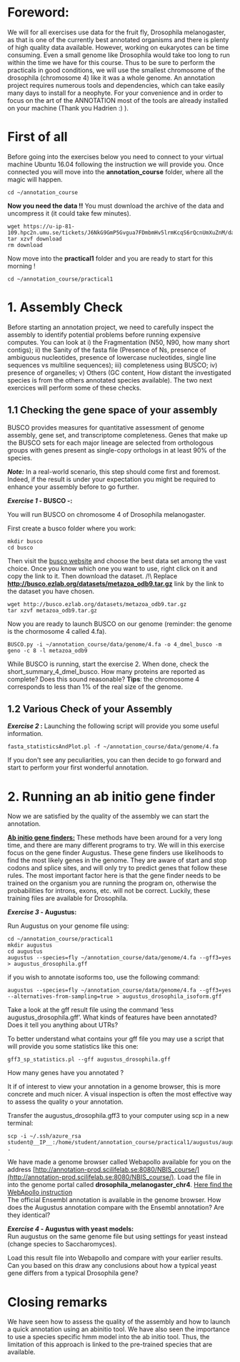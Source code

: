 # Foreword:

We will for all exercises use data for the fruit fly, Drosophila melanogaster, as that is one of the currently best annotated organisms and there is plenty of high quality data available. However, working on eukaryotes can be time consuming. Even a small genome like Drosophila would take too long to run within the time we have for this course. Thus to be sure to perform the practicals in good conditions, we will use the smallest chromosome of the drosophila (chromosome 4) like it was a whole genome.
An annotation project requires numerous tools and dependencies, which can take easily many days to install for a neophyte. For your convenience and in order to focus on the art of the ANNOTATION most of the tools are already installed on your machine (Thank you Hadrien :) ).

# First of all

Before going into the exercises below you need to connect to your virtual machine Ubuntu 16.04 following the instruction we will provide you.
Once connected you will move into the **annotation\_course** folder, where all the magic will happen.
```
cd ~/annotation_course
```

**Now you need the data !!** You must download the archive of the data and uncompress it (it could take few minutes).
```
wget https://u-ip-81-109.hpc2n.umu.se/tickets/J6NkG9GmP5Gvgua7FDmbmHv5lrmKcqS6rQcnUmXuZnM/data.tar.gz/download
tar xzvf download
rm download
```

Now move into the **practical1** folder and you are ready to start for this morning !
```
cd ~/annotation_course/practical1
```

# 1. Assembly Check

Before starting an annotation project, we need to carefully inspect the assembly to identify potential problems before running expensive computes.
You can look at i) the Fragmentation (N50, N90, how many short contigs); ii) the Sanity of the fasta file (Presence of Ns, presence of ambiguous nucleotides, presence of lowercase nucleotides, single line sequences vs multiline sequences); iii) completeness using BUSCO; iv) presence of organelles; v) Others (GC content, How distant the investigated species is from the others annotated species available).
The two next exercices will perform some of these checks.

## 1.1 Checking the gene space of your assembly

BUSCO provides measures for quantitative assessment of genome assembly, gene set, and transcriptome completeness. Genes that make up the BUSCO sets for each major lineage are selected from orthologous groups with genes present as single-copy orthologs in at least 90% of the species. 

***Note:*** In a real-world scenario, this step should come first and foremost. Indeed, if the result is under your expectation you might be required to enhance your assembly before to go further. 

**_Exercise 1_ - BUSCO -:**

You will run BUSCO on chromosome 4 of Drosophila melanogaster.

First create a busco folder where you work:
```
mkdir busco
cd busco
```

Then visit the [busco website](http://busco.ezlab.org) and choose the best data set among the vast choice. Once you know which one you want to use, right click on it and copy the link to it. Then download the dataset.
/!\ Replace **http://busco.ezlab.org/datasets/metazoa_odb9.tar.gz** link by the link to the dataset you have chosen.
```
wget http://busco.ezlab.org/datasets/metazoa_odb9.tar.gz
tar xzvf metazoa_odb9.tar.gz
```

Now you are ready to launch BUSCO on our genome (reminder: the genome is the chormosome 4 called 4.fa).
```
BUSCO.py -i ~/annotation_course/data/genome/4.fa -o 4_dmel_busco -m geno -c 8 -l metazoa_odb9
```

While BUSCO is running, start the exercise 2.
When done, check the short\_summary\_4\_dmel\_busco. How many proteins are reported as complete? Does this sound reasonable?
**Tips**: the chromosome 4 corresponds to less than 1% of the real size of the genome.

## 1.2 Various Check of your Assembly

**_Exercise 2_ :**
Launching the following script will provide you some useful information. 

```
fasta_statisticsAndPlot.pl -f ~/annotation_course/data/genome/4.fa
```

If you don't see any peculiarities, you can then decide to go forward and start to perform your first wonderful annotation.

# 2. Running an ab initio gene finder

Now we are satisfied by the quality of the assembly we can start the annotation.

<u>**Ab initio gene finders:**</u> These methods have been around for a very long time, and there are many different programs to try. We will in this exercise focus on the gene finder Augustus. These gene finders use likelihoods to find the most likely genes in the genome. They are aware of start and stop codons and splice sites, and will only try to predict genes that follow these rules. The most important factor here is that the gene finder needs to be trained on the organism you are running the program on, otherwise the probabilities for introns, exons, etc. will not be correct. Luckily, these training files are available for Drosophila.

**_Exercise 3_ - Augustus:**

Run Augustus on your genome file using:  
```
cd ~/annotation_course/practical1
mkdir augustus
cd augustus
augustus --species=fly ~/annotation_course/data/genome/4.fa --gff3=yes > augustus_drosophila.gff
```
if you wish to annotate isoforms too, use the following command:
```
augustus --species=fly ~/annotation_course/data/genome/4.fa --gff3=yes --alternatives-from-sampling=true > augustus_drosophila_isoform.gff
```

Take a look at the gff result file using the command ‘less augustus_drosophila.gff’. What kinds of features have been annotated? Does it tell you anything about UTRs?

To better understand what contains your gff file you may use a script that will provide you some statistics like this one:
```
gff3_sp_statistics.pl --gff augustus_drosophila.gff
```
How many genes have you annotated ?

It if of interest to view your annotation in a genome browser, this is more concrete and much nicer. A visual inspection is often the most effective way to assess the quality o your annotation.

Transfer the augustus\_drosophila.gff3 to your computer using scp in a new terminal:   
```
scp -i ~/.ssh/azure_rsa student@__IP__:/home/student/annotation_course/practical1/augustus/augustus_drosophila.gff .
```

We have made a genome browser called Webapollo available for you on the address [http://annotation-prod.scilifelab.se:8080/NBIS_course/](http://annotation-prod.scilifelab.se:8080/NBIS_course/).
Load the file in into the genome portal called **drosophila\_melanogaster\_chr4**. [Here find the WebApollo instruction](UsingWebapollo.md)
<br/>The official Ensembl annotation is available in the genome browser.
How does the Augustus annotation compare with the Ensembl annotation? Are they identical?

**_Exercise 4 -_ Augustus with yeast models:**  
Run augustus on the same genome file but using settings for yeast instead (change species to Saccharomyces).

Load this result file into Webapollo and compare with your earlier results. Can you based on this draw any conclusions about how a typical yeast gene differs from a typical Drosophila gene?

# Closing remarks

We have seen how to assess the quality of the assembly and how to launch a quick annotation using an abinitio tool. 
We have also seen the importance to use a species specific hmm model into the ab initio tool. Thus, the limitation of this approach is linked to the pre-trained species that are available.
